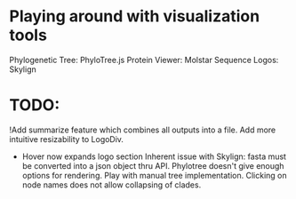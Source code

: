 # Playing around with visualization tools
Phylogenetic Tree: PhyloTree.js
Protein Viewer: Molstar
Sequence Logos: Skylign

# TODO:
!Add summarize feature which combines all outputs into a file.
Add more intuitive resizability to LogoDiv.
  - Hover now expands logo section
Inherent issue with Skylign: fasta must be converted into a json object thru API.
Phylotree doesn't give enough options for rendering. Play with manual tree implementation.
Clicking on node names does not allow collapsing of clades.
